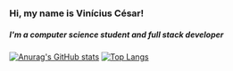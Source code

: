 ### Hi, my name is Vinícius César!

##### I'm a computer science student and full stack developer

[![Anurag's GitHub stats](https://github-readme-stats.vercel.app/api?username=viniciuscnr&show_icons=true&theme=radical)](https://github.com/viniciuscnr/github-readme-stats)
[![Top Langs](https://github-readme-stats.vercel.app/api/top-langs/?username=viniciuscnr&show_icons=true&theme=radical&layout=compact)](https://github.com/viniciuscnr/github-readme-stats)
